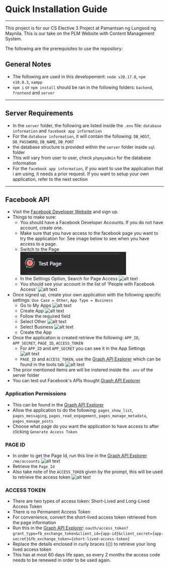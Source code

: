 # Quick Installation Guide
---
This project is for our CS Elective 3 Project at Pamantsan ng Lungsod ng Maynila. This is our take on the PLM Website with Content Management System.

The following are the prerequisites to use the repository:

## General Notes
- The following are used in this developement: `node v20.17.0`, `npm v10.8.3`, `xampp`
- `npm i` or `npm install` should be ran in the following folders: `backend`, `frontend` and `server` 
---

## Server Requirements
- In the `server` folder, the following are listed inside the `.env` file: `database information` and `facebook app information`
- For the `database information`, it will contain the following: `DB_HOST`, `DB_PASSWORD`, `DB_NAME`, `DB_PORT`
- the database structure is provided within the `server` folder inside `sql` folder
- This will vary from user to user, check `phpmyadmin` for the database information
- For the `facebook app information`, if you want to use the application that i am using, it needs a prior request. If you want to setup your own application, refer to the next section
---

## Facebook API
- Visit the [Facebook Developer Website](https://developers.facebook.com/) and sign up.
- Things to make sure: 
    - You should have a Facebook Developer Accounts. If you do not have account, create one.
    - Make sure that you have access to the facebook page you want to try the application for. See image below to see when you have access to a page.
    - Switch to the Page
![alt text](readme_images/image.png)
    - In the Settings Option, Search for Page Access
![alt text](image-1.png)  
    - You should see your account in the list of 'People with Facebook Access'
![alt text](<Screenshot 2024-11-26 215451.png>)
- Once signed up, create your own application with the following specific settings: `Use Case = Other`, `App Type = Business`
    - Go to My Apps
![alt text](image-2.png)
    - Create App
    ![alt text](image-3.png)
    - Follow the required field
    - Select Other
    ![alt text](image-4.png)
    - Select Business
    ![alt text](image-5.png)
    - Create the App
- Once the application is created retrieve the following: `APP_ID`, `APP_SECRET`, `PAGE_ID`, `ACCESS_TOKEN`
    - For `APP_ID` and `APP_SECRET` you can see it in the App Settings
    ![alt text](image-6.png)
    - `PAGE_ID` and `ACCESS_TOKEN`, use the [Graph API Explorer](https://developers.facebook.com/tools/explorer/) which can be found in the tools tab
    ![alt text](image-7.png)
- The prior mentioned items are will be instered inside the `.env` of the server folder
- You can test out Facebook's APIs thought [Graph API Explorer](https://developers.facebook.com/tools/explorer/)

### Application Permissions
- This can be found in the [Graph API Explorer](https://developers.facebook.com/tools/explorer/)
- Allow the application to do the following: `pages_show_list`, `pages_messaging`, `pages_read_engagement`, `pages_manage_metadata`, `pages_manage_posts`
- Choose what page do you want the application to have access to after clicking `Generate Access Token`

### PAGE ID
- In order to get the Page Id, run this line in the [Graph API Explorer](https://developers.facebook.com/tools/explorer/) `/me/accounts`
![alt text](image-8.png)
- Retrieve the `Page_Id`
- Also take note of the `ACCESS_TOKEN` given by the prompt, this will be used to retrieve the access token
![alt text](image-9.png)

### ACCESS TOKEN
- There are two types of access token: Short-Lived and Long-Lived Access Token
- There is no Permanent Access Token
- For convenience, convert the short-lived access token retrieved from the page information
- Run this in the [Graph API Explorer](https://developers.facebook.com/tools/explorer/):
`oauth/access_token?grant_type=fb_exchange_token&client_id={app-id}&client_secret={app-secret}&fb_exchange_token={short-lived-access-token}`
- Replace the details enclosed in curly braces ({}) to retrieve your long lived access token
- This has at most 60 days life span, so every 2 months the access code needs to be renewed in order to be used again.

